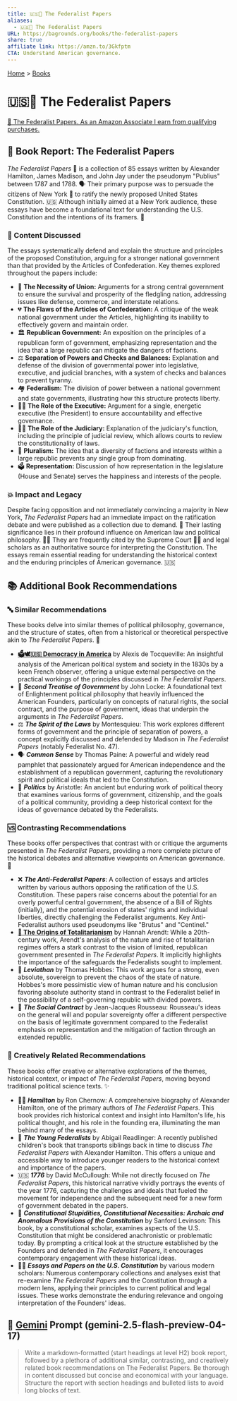 ```yaml
---
title: 🇺🇸📜 The Federalist Papers
aliases:
  - 🇺🇸📜 The Federalist Papers
URL: https://bagrounds.org/books/the-federalist-papers
share: true
affiliate link: https://amzn.to/3Gkfptm
CTA: Understand American governance.
---
```

[Home](../index.md) > [Books](./index.md)  
# 🇺🇸📜 The Federalist Papers  
[🛒 The Federalist Papers. As an Amazon Associate I earn from qualifying purchases.](https://amzn.to/3Gkfptm)  
  
## 📖 Book Report: The Federalist Papers  
  
*The Federalist Papers* 📜 is a collection of 85 essays written by Alexander Hamilton, James Madison, and John Jay under the pseudonym "Publius" between 1787 and 1788. 🗣️ Their primary purpose was to persuade the citizens of New York 🗽 to ratify the newly proposed United States Constitution. 🇺🇸 Although initially aimed at a New York audience, these essays have become a foundational text for understanding the U.S. Constitution and the intentions of its framers. 🤔  
  
### 💬 Content Discussed  
  
The essays systematically defend and explain the structure and principles of the proposed Constitution, arguing for a stronger national government than that provided by the Articles of Confederation. Key themes explored throughout the papers include:  
  
* 🤝 **The Necessity of Union:** Arguments for a strong central government to ensure the survival and prosperity of the fledgling nation, addressing issues like defense, commerce, and interstate relations.  
* 💔 **The Flaws of the Articles of Confederation:** A critique of the weak national government under the Articles, highlighting its inability to effectively govern and maintain order.  
* 🏛️ **Republican Government:** An exposition on the principles of a republican form of government, emphasizing representation and the idea that a large republic can mitigate the dangers of factions.  
* ⚖️ **Separation of Powers and Checks and Balances:** Explanation and defense of the division of governmental power into legislative, executive, and judicial branches, with a system of checks and balances to prevent tyranny.  
* 🏘️ **Federalism:** The division of power between a national government and state governments, illustrating how this structure protects liberty.  
* 👨‍💼 **The Role of the Executive:** Argument for a single, energetic executive (the President) to ensure accountability and effective governance.  
* 👨‍⚖️ **The Role of the Judiciary:** Explanation of the judiciary's function, including the principle of judicial review, which allows courts to review the constitutionality of laws.  
* 👥 **Pluralism:** The idea that a diversity of factions and interests within a large republic prevents any single group from dominating.  
* 🗳️ **Representation:** Discussion of how representation in the legislature (House and Senate) serves the happiness and interests of the people.  
  
### 💥 Impact and Legacy  
  
Despite facing opposition and not immediately convincing a majority in New York, *The Federalist Papers* had an immediate impact on the ratification debate and were published as a collection due to demand. 💯 Their lasting significance lies in their profound influence on American law and political philosophy. 👨‍🎓 They are frequently cited by the Supreme Court 👨‍⚖️ and legal scholars as an authoritative source for interpreting the Constitution. The essays remain essential reading for understanding the historical context and the enduring principles of American governance. 🇺🇸  
  
## 📚 Additional Book Recommendations  
  
### 🔤 Similar Recommendations  
  
These books delve into similar themes of political philosophy, governance, and the structure of states, often from a historical or theoretical perspective akin to *The Federalist Papers*. 💭  
  
* **[🗳️🕊️🇺🇸 Democracy in America](./democracy-in-america.md)** by Alexis de Tocqueville: An insightful analysis of the American political system and society in the 1830s by a keen French observer, offering a unique external perspective on the practical workings of the principles discussed in *The Federalist Papers*.  
* 📜 ***Second Treatise of Government*** by John Locke: A foundational text of Enlightenment political philosophy that heavily influenced the American Founders, particularly on concepts of natural rights, the social contract, and the purpose of government, ideas that underpin the arguments in *The Federalist Papers*.  
* ⚖️ ***The Spirit of the Laws*** by Montesquieu: This work explores different forms of government and the principle of separation of powers, a concept explicitly discussed and defended by Madison in *The Federalist Papers* (notably Federalist No. 47).  
* 🗣️ ***Common Sense*** by Thomas Paine: A powerful and widely read pamphlet that passionately argued for American independence and the establishment of a republican government, capturing the revolutionary spirit and political ideals that led to the Constitution.  
* 🤔 ***Politics*** by Aristotle: An ancient but enduring work of political theory that examines various forms of government, citizenship, and the goals of a political community, providing a deep historical context for the ideas of governance debated by the Federalists.  
  
### 🆚 Contrasting Recommendations  
  
These books offer perspectives that contrast with or critique the arguments presented in *The Federalist Papers*, providing a more complete picture of the historical debates and alternative viewpoints on American governance. 📰  
  
* ❌ ***The Anti-Federalist Papers***: A collection of essays and articles written by various authors opposing the ratification of the U.S. Constitution. These papers raise concerns about the potential for an overly powerful central government, the absence of a Bill of Rights (initially), and the potential erosion of states' rights and individual liberties, directly challenging the Federalist arguments. Key Anti-Federalist authors used pseudonyms like "Brutus" and "Centinel."  
* **[👹 The Origins of Totalitarianism](./the-origins-of-totalitarianism.md)** by Hannah Arendt: While a 20th-century work, Arendt's analysis of the nature and rise of totalitarian regimes offers a stark contrast to the vision of limited, republican government presented in *The Federalist Papers*. It implicitly highlights the importance of the safeguards the Federalists sought to implement.  
* 👑 ***Leviathan*** by Thomas Hobbes: This work argues for a strong, even absolute, sovereign to prevent the chaos of the state of nature. Hobbes's more pessimistic view of human nature and his conclusion favoring absolute authority stand in contrast to the Federalist belief in the possibility of a self-governing republic with divided powers.  
* 🤝 ***The Social Contract*** by Jean-Jacques Rousseau: Rousseau's ideas on the general will and popular sovereignty offer a different perspective on the basis of legitimate government compared to the Federalist emphasis on representation and the mitigation of faction through an extended republic.  
  
### 🎨 Creatively Related Recommendations  
  
These books offer creative or alternative explorations of the themes, historical context, or impact of *The Federalist Papers*, moving beyond traditional political science texts. ✨  
  
* 👨‍💼 ***Hamilton*** by Ron Chernow: A comprehensive biography of Alexander Hamilton, one of the primary authors of *The Federalist Papers*. This book provides rich historical context and insight into Hamilton's life, his political thought, and his role in the founding era, illuminating the man behind many of the essays.  
* 👧 ***The Young Federalists*** by Abigail Readlinger: A recently published children's book that transports siblings back in time to discuss *The Federalist Papers* with Alexander Hamilton. This offers a unique and accessible way to introduce younger readers to the historical context and importance of the papers.  
* 🇺🇸 ***1776*** by David McCullough: While not directly focused on *The Federalist Papers*, this historical narrative vividly portrays the events of the year 1776, capturing the challenges and ideals that fueled the movement for independence and the subsequent need for a new form of government debated in the papers.  
* 🤪 ***Constitutional Stupidities, Constitutional Necessities: Archaic and Anomalous Provisions of the Constitution*** by Sanford Levinson: This book, by a constitutional scholar, examines aspects of the U.S. Constitution that might be considered anachronistic or problematic today. By prompting a critical look at the structure established by the Founders and defended in *The Federalist Papers*, it encourages contemporary engagement with these historical ideas.  
* 👨‍🎓 ***Essays and Papers on the U.S. Constitution*** by various modern scholars: Numerous contemporary collections and analyses exist that re-examine *The Federalist Papers* and the Constitution through a modern lens, applying their principles to current political and legal issues. These works demonstrate the enduring relevance and ongoing interpretation of the Founders' ideas.  
  
## 💬 [Gemini](../software/gemini.md) Prompt (gemini-2.5-flash-preview-04-17)  
> Write a markdown-formatted (start headings at level H2) book report, followed by a plethora of additional similar, contrasting, and creatively related book recommendations on The Federalist Papers. Be thorough in content discussed but concise and economical with your language. Structure the report with section headings and bulleted lists to avoid long blocks of text.